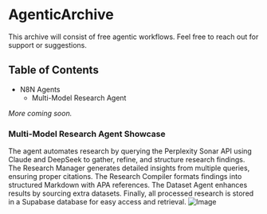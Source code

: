 ﻿# AgenticArchive
This archive will consist of free agentic workflows. Feel free to reach out for support or suggestions.

## Table of Contents
- N8N Agents
  - Multi-Model Research Agent

*More coming soon.*

### Multi-Model Research Agent Showcase
The agent automates research by querying the Perplexity Sonar API using Claude and DeepSeek to gather, refine, and structure research findings. The Research Manager generates detailed insights from multiple queries, ensuring proper citations. The Research Compiler formats findings into structured Markdown with APA references. The Dataset Agent enhances results by sourcing extra datasets. Finally, all processed research is stored in a Supabase database for easy access and retrieval.
![Image](https://github.com/user-attachments/assets/1290d172-61f9-474e-8ca9-ab4217e5b615)
